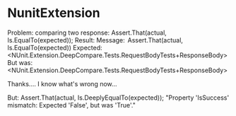 # NunitExtension

Problem: comparing two response:
Assert.That(actual, Is.EqualTo(expected));
Result:
  Message: 
  Assert.That(actual, Is.EqualTo(expected))
  Expected: <NUnit.Extension.DeepCompare.Tests.RequestBodyTests+ResponseBody>
  But was:  <NUnit.Extension.DeepCompare.Tests.RequestBodyTests+ResponseBody>

Thanks.... I know what's wrong now...

But:
Assert.That(actual, Is.DeeplyEqualTo(expected));
"Property 'IsSuccess' mismatch: Expected 'False', but was 'True'."
